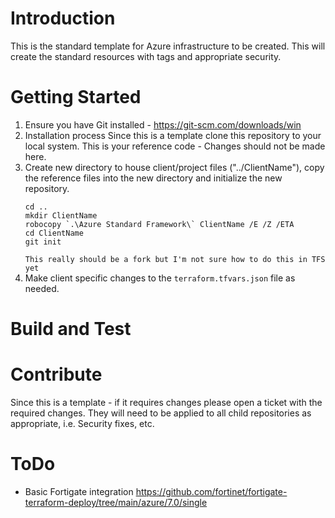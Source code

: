 # Introduction 
This is the standard template for Azure infrastructure to be created. This will create the standard resources with tags and appropriate security. 

# Getting Started
1. Ensure you have Git installed - https://git-scm.com/downloads/win
1.	Installation process
    Since this is a template clone this repository to your local system. This is your reference code - Changes should not be made here. 
1.	Create new directory to house client/project files ("../ClientName"), copy the reference files into the new directory and initialize the new repository. 
    ```
    cd ..
    mkdir ClientName
    robocopy `.\Azure Standard Framework\` ClientName /E /Z /ETA 
    cd ClientName
    git init
    ```  
    `This really should be a fork but I'm not sure how to do this in TFS yet`
1.	Make client specific changes to the `terraform.tfvars.json` file as needed. 

# Build and Test


# Contribute
Since this is a template - if it requires changes please open a ticket with the required changes. They will need to be applied to all child repositories as appropriate, i.e. Security fixes, etc. 

# ToDo
- Basic Fortigate integration https://github.com/fortinet/fortigate-terraform-deploy/tree/main/azure/7.0/single
